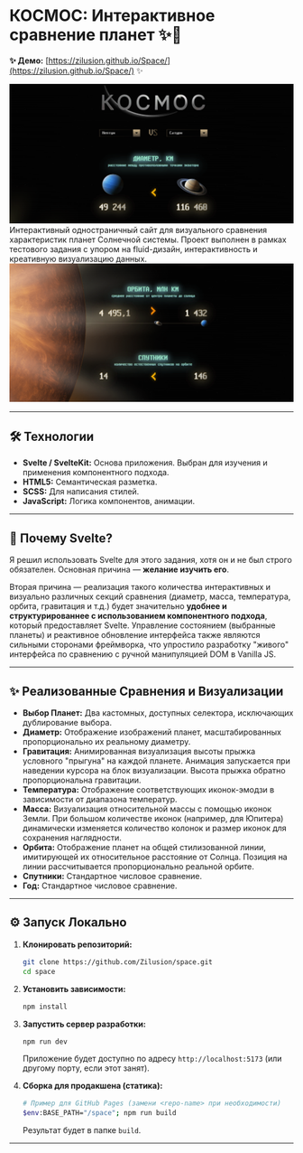# КОСМОС: Интерактивное сравнение планет ✨🚀
**✨ Демо:** [https://zilusion.github.io/Space/](https://zilusion.github.io/Space/) ✨

![Главный экран](image.png)
Интерактивный одностраничный сайт для визуального сравнения характеристик планет Солнечной системы. Проект выполнен в рамках тестового задания с упором на fluid-дизайн, интерактивность и креативную визуализацию данных.
![Сравнение орбиты и спутников](image-1.png)


---

## 🛠️ Технологии
- **Svelte / SvelteKit:** Основа приложения. Выбран для изучения и применения компонентного подхода.
- **HTML5:** Семантическая разметка.
- **SCSS:** Для написания стилей.
- **JavaScript:** Логика компонентов, анимации.
---

## 🤔 Почему Svelte?

Я решил использовать Svelte для этого задания, хотя он и не был строго обязателен. Основная причина — **желание изучить его**.

Вторая причина — реализация такого количества интерактивных и визуально различных секций сравнения (диаметр, масса, температура, орбита, гравитация и т.д.) будет значительно **удобнее и структурированнее с использованием компонентного подхода**, который предоставляет Svelte. Управление состоянием (выбранные планеты) и реактивное обновление интерфейса также являются сильными сторонами фреймворка, что упростило разработку "живого" интерфейса по сравнению с ручной манипуляцией DOM в Vanilla JS.

---

## ✨ Реализованные Сравнения и Визуализации

- **Выбор Планет:** Два кастомных, доступных селектора, исключающих дублирование выбора.
- **Диаметр:** Отображение изображений планет, масштабированных пропорционально их реальному диаметру.
- **Гравитация:** Анимированная визуализация высоты прыжка условного "прыгуна" на каждой планете. Анимация запускается при наведении курсора на блок визуализации. Высота прыжка обратно пропорциональна гравитации.
- **Температура:** Отображение соответствующих иконок-эмодзи в зависимости от диапазона температур.
- **Масса:** Визуализация относительной массы с помощью иконок Земли. При большом количестве иконок (например, для Юпитера) динамически изменяется количество колонок и размер иконок для сохранения наглядности.
- **Орбита:** Отображение планет на общей стилизованной линии, имитирующей их относительное расстояние от Солнца. Позиция на линии рассчитывается пропорционально реальной орбите.
- **Спутники:** Стандартное числовое сравнение.
- **Год:** Стандартное числовое сравнение.

---

## ⚙️ Запуск Локально

1.  **Клонировать репозиторий:**
    ```bash
    git clone https://github.com/Zilusion/space.git
    cd space
    ```
2.  **Установить зависимости:**
    ```bash
    npm install
    ```
3.  **Запустить сервер разработки:**

    ```bash
    npm run dev
    ```

    Приложение будет доступно по адресу `http://localhost:5173` (или другому порту, если этот занят).

4.  **Сборка для продакшена (статика):**
    ```bash
    # Пример для GitHub Pages (замени <repo-name> при необходимости)
    $env:BASE_PATH="/space"; npm run build
    ```
    Результат будет в папке `build`.

---

